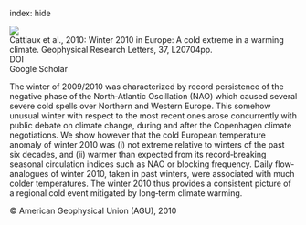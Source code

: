 index: hide

<div class="Citation">
    <div class="Citation-thumb CitationThumb-linked"  data-href="https://doi.org/10.1029/2010gl044613">
      <img src="https://static.claimspace.cloud/climate-study-static/refs/thumbs/10/Cattiaux_et_al_2010-thumb.png" />
    </div>

  <div class="Citation-body">
    <div class="Citation-text">Cattiaux et al., 2010: Winter 2010 in Europe: A cold extreme in a warming climate. <span class="Article-journal">Geophysical Research Letters, </span><span class="Article-volume">37, </span>L20704pp.</div>
    <div class="Citation-links">
      <div class="CitationLink" data-href="https://doi.org/10.1029/2010gl044613">
        <div class="CitationLink-icon CitationLink-Doi"></div>
        <div class="CitationLink-text">DOI</div>
      </div>
      <div class="CitationLink" data-href="https://scholar.google.com/scholar?q=10.1029/2010gl044613">
        <div class="CitationLink-icon CitationLink-Scholar"></div>
        <div class="CitationLink-text">Google Scholar</div>
      </div>
    </div>
  </div>
</div>

The winter of 2009/2010 was characterized by record persistence of the negative phase of the North‐Atlantic Oscillation (NAO) which caused several severe cold spells over Northern and Western Europe. This somehow unusual winter with respect to the most recent ones arose concurrently with public debate on climate change, during and after the Copenhagen climate negotiations. We show however that the cold European temperature anomaly of winter 2010 was (i) not extreme relative to winters of the past six decades, and (ii) warmer than expected from its record‐breaking seasonal circulation indices such as NAO or blocking frequency. Daily flow‐analogues of winter 2010, taken in past winters, were associated with much colder temperatures. The winter 2010 thus provides a consistent picture of a regional cold event mitigated by long‐term climate warming.

<div class="Citation-copy">
&copy; American Geophysical Union (AGU), 2010
</div>